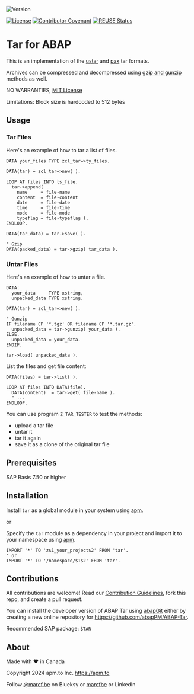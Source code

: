 ![Version](https://img.shields.io/endpoint?url=https://shield.abap.space/version-shield-json/github/abapPM/ABAP-Tar/src/zcl_tar.clas.abap/c_version&label=Version&color=blue)

[![License](https://img.shields.io/github/license/abapPM/ABAP-Tar?label=License&&color=success)](https://github.com/abapPM/ABAP-Tar/blob/main/LICENSE)
[![Contributor Covenant](https://img.shields.io/badge/Contributor%20Covenant-2.1-4baaaa.svg?&color=success)](https://github.com/abapPM/.github/blob/main/CODE_OF_CONDUCT.md)
[![REUSE Status](https://api.reuse.software/badge/github.com/abapPM/ABAP-Tar)](https://api.reuse.software/info/github.com/abapPM/ABAP-Tar)

# Tar for ABAP

This is an implementation of the [ustar](https://en.wikipedia.org/wiki/Tar_(computing)) and [pax](https://en.wikipedia.org/wiki/Pax_(command)) tar formats. 

Archives can be compressed and decompressed using [gzip and gunzip](https://en.wikipedia.org/wiki/Gzip) methods as well.

NO WARRANTIES, [MIT License](https://github.com/abapPM/ABAP-Tar/blob/main/LICENSE)

Limitations: Block size is hardcoded to 512 bytes

## Usage

### Tar Files

Here's an example of how to tar a list of files.

```abap
DATA your_files TYPE zcl_tar=>ty_files.

DATA(tar) = zcl_tar=>new( ).

LOOP AT files INTO ls_file.
  tar->append(
    name     = file-name
    content  = file-content
    date     = file-date
    time     = file-time
    mode     = file-mode
    typeflag = file-typeflag ).
ENDLOOP.

DATA(tar_data) = tar->save( ).

" Gzip
DATA(packed_data) = tar->gzip( tar_data ).
```

### Untar Files

Here's an example of how to untar a file.

```abap
DATA:
  your_data     TYPE xstring,
  unpacked_data TYPE xstring.

DATA(tar) = zcl_tar=>new( ).

" Gunzip
IF filename CP '*.tgz' OR filename CP '*.tar.gz'.
  unpacked_data = tar->gunzip( your_data ).
ELSE.
  unpacked_data = your_data.
ENDIF.

tar->load( unpacked_data ).
```

List the files and get file content:

```abap
DATA(files) = tar->list( ).

LOOP AT files INTO DATA(file).
  DATA(content)  = tar->get( file-name ).
  " ...
ENDLOOP.
```

You can use program `Z_TAR_TESTER` to test the methods:

- upload a tar file
- untar it
- tar it again
- save it as a clone of the original tar file

## Prerequisites

SAP Basis 7.50 or higher

## Installation

Install `tar` as a global module in your system using [apm](https://abappm.com).

or

Specify the `tar` module as a dependency in your project and import it to your namespace using [apm](https://abappm.com).

```abap
IMPORT '*' TO 'z$1_your_project$2' FROM 'tar'.
" or
IMPORT '*' TO '/namespace/$1$2' FROM 'tar'.
```

## Contributions

All contributions are welcome! Read our [Contribution Guidelines](https://github.com/abapPM/ABAP-Tar/blob/main/CONTRIBUTING.md), fork this repo, and create a pull request.

You can install the developer version of ABAP Tar using [abapGit](https://github.com/abapGit/abapGit) either by creating a new online repository for https://github.com/abapPM/ABAP-Tar.

Recommended SAP package: `$TAR`

## About

Made with ❤️ in Canada

Copyright 2024 apm.to Inc. <https://apm.to>

Follow [@marcf.be](https://bsky.app/profile/marcf.be) on Blueksy or [marcfbe](https://linkedin.com/in/marcfbe) or LinkedIn
